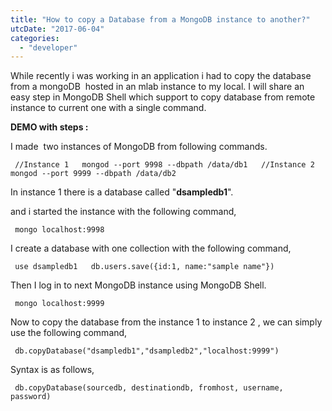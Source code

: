 ```yaml
---
title: "How to copy a Database from a MongoDB instance to another?"
utcDate: "2017-06-04"
categories: 
  - "developer"
---
```


While recently i was working in an application i had to copy the database from a mongoDB  hosted in an mlab instance to my local. I will share an easy step in MongoDB Shell which support to copy database from remote instance to current one with a single command.

  

**DEMO with steps :**

  

I made  two instances of MongoDB from following commands.

```
 //Instance 1   mongod --port 9998 --dbpath /data/db1   //Instance 2   mongod --port 9999 --dbpath /data/db2  
```

  

In instance 1 there is a database called "**dsampledb1**".

and i started the instance with the following command,  
  

```
 mongo localhost:9998  
```

  

I create a database with one collection with the following command,

```
 use dsampledb1   db.users.save({id:1, name:"sample name"})  
```

  

Then I log in to next MongoDB instance using MongoDB Shell.

```
 mongo localhost:9999  
```

  

Now to copy the database from the instance 1 to instance 2 , we can simply use the following command,

```
 db.copyDatabase("dsampledb1","dsampledb2","localhost:9999")  
```

  

Syntax is as follows,

```
 db.copyDatabase(sourcedb, destinationdb, fromhost, username, password)  
```
